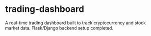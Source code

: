 # trading-dashboard
A real-time trading dashboard built to track cryptocurrency and stock market data. 
Flask/Django backend setup completed.
